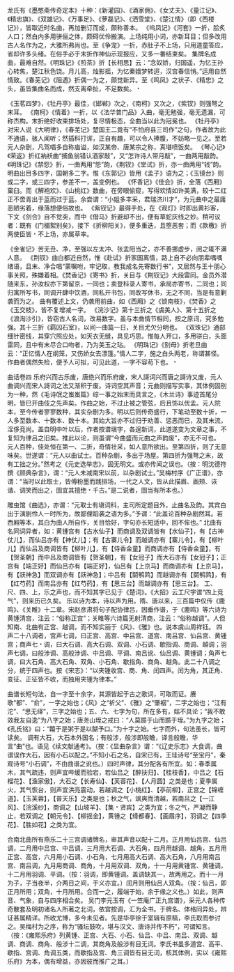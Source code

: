 <!-- { "loadSidebar": true } -->
龙氏有《墨憨斋传奇定本》十种：《新灌园》、《酒家佣》、《女丈夫》、《量江记》、《精忠旗》、《双雄记》、《万事足》、《萝磊记》、《洒雪堂》、《楚江情》（即《西楼记》），皆取近时名曲，再加删订而成，颇称善本。
《呜凤记》《河套》一折，脍炙人口；然白内多用骈俪之体，颇碍优伶搬演。上场纯用小词，亦新耳目；但多改用古人名作为之，大雅所弗尚也。至《争宠》一折，赤肚子不上场，只用道童答应，省却许多头绪。在俗手必于末折作神仙示现报应，又多一番结束矣。
集牌名成曲，最难自然。《明珠记》《煎茶》折【长相思】云：“念奴娇，归国遥，为忆王孙心转焦，楚江秋色饶。月儿高，烛影摇，为忆秦娥梦转迢，汉宫春信悄。”运用自然情致。《春芜记》《阻遇》折偶一为之，颇觉新异。至《鸣凤》之状子、《精忠》之头，虽皆集曲名而成，然支离牵扯，不足数矣。﹡


《玉茗四梦》，《牡丹亭》最佳，《邯郸》次之，《南柯》又次之，《紫钗》则强弩之末耳。
《南柯》《情着》一折，以《法华普门品》入曲，毫无勉强，毫无遗漏，可称杰构。末折绝好收束排场处，复尽情极态，全曲当以此为冠冕也。
《牡丹亭》对宋人说《大明律》，《春芜记》楚国王二竟有“不怕府县三司作”之句，作者故为此不通语，骇人闻听；然插科打诨，正自有趣，可以令人捧腹，不妨略一见之。至若元人杂剧，凡驾唱多自称庙谥，如汉某帝、唐某宗之称，真堪喷饭矣。
《琴心记》《荣返》折红衲袄曲“捕鱼翁错认酒家敲”，又“怎许诗人带月敲”，一曲两用敲韵。《明珠记》《禁怨》折，一曲两用“怨”韵，《荆钗》《堂试》折，亦一曲两用“钱”韵。
明曲出目多四字，国朝多二字。惟《东郭记》皆用《孟子》语为之；《玉镜台》则或二字，或三四字，参差不一，盖变例也。
《怀香记》《佳会》折，全落《西厢》窠臼。而《解袍欢》、《山桃红》数曲，在旁眼偷窥，写得欢情如许美满，较十二红正不啻青出于蓝而过于蓝。余尝谓：“小姐多丰采，君瑞济川才”，为元曲中之最庸恶陋劣着，缘落想便俗故也。
《紫钗记》最得手处，在《观灯》时即出黄衫客，下文《剑合》自不觉突，而中《借马》折避却不出，便有草蛇灰线之妙。稍可议者：既有《门楣絮别矣》，接下《折柳阳关》，便多重迭，且堕恶套；而《款檄》折两使臣皆﹡不上场，亦属草率。


《金雀记》苦无丑、净，至强以左太冲、张孟阳当之，亦不善挪虚步，阅之辄不满人意。
《荆钗》曲白都近自然，惟《赴试》折家国离情，路上自不必向朋辈喁喁绪语，且末、净合唱“蒙嘱咐，牢记取，教我成名先寄数行书”，又居然与王十朋心事关照，殊嫌着相。《焚香记》《寄书》折，关目与《荆钗记》大段雷同。金员外潜随来东，孙汝权亦下第留京，一同也；卖登科录人寄书，承局亦寄书，二同也；同归寓所写书，同调开肆中饮酒，同私开书包，同改写休书，无之不同，当是有意剿袭而为之。
曲有覆述上文，仍袭用前曲，如《西厢》之《锁南枝》，《焚香》之《玉交枝》，皆不复增减一字。
《浣沙记》第十三折之《虞美人》、第十五折之《浪淘沙引》，皆窃古人名词，改易数字。虽与本曲情节相同，按之原词，究多勉强。其十三折《羁囚石室》，以间一曲篇一日，关目尤欠分明也。
《双珠记》通部细针密线，其穿穴照应处，如天衣无缝，具见巧思。惟每人开口，多用骈白，头面雷同，且中有末尽合口吻者，乃为美玉之玷。
《明珠记》《别母》折老旦曲云：“正忆情人在纲笼，又伤娇女去漂篷。”情人二字，施之白头两老，称谓甚怪。作曲者偶然失检，便予人可拟，可见此道，一字不容苟下也。﹡



曲话卷四
乐府兴而古乐废，唐绝兴而乐府废，宋人謌词兴而唐之謌诗又废，元人曲调兴而宋人謌词之法又渐积于废。诗词空其声音；元曲则描写实事，其体例固别为一种，然《毛诗氓之蚩蚩篇》综一事之始末而具言之，《木兰诗》事迹首尾分明，皆巳开曲伎之先声矣。作曲之始，不过止被之管弦，后且饰以优孟。元人院本，至今传者寥寥数种，其实杂剧为多。明以后则传奇盛行，下笔动至数十折，一人多至数本、十数本、数十本。其始大旨亦不过归于劝善、惩恶而巳，及其末流，淫侈竞尚。盖自明中叶以后，作者按谱塡字，各逞新词，此道遂变为文章之事，不复知为律吕之旧矣。推此以论，则虽谓“今曲盛而元曲之声韵废”，亦无不可也。
元人百种，佳处恒在第一、二折，奇情壮采，如人意所欲出。至第四折，则了无意味矣。世遂谓：“元人以曲试士。百种杂剧，多出于场屋。第四折为强弩之末，故有工拙之分。”然考之《元史选举志》，固无明文。或亦传闻之误也。（按：明沈德符撰《顾典杂言》，谓：“元人未减南宋以前，以杂剧试士。”吴梅村序《广正谱》，亦谓：“当时以此取士，皆傅粉墨而践排场，一代之人文，皆从此描眉、画颊、诙谐、调笑而出之，固宜其擅绝﹡千古。”是二说者，固当有所本也。）


雕虫馆《曲选》，亦谓：“元取士有塡词科，主司所定题目外，止曲名及韵。其宾白出于演剧伶人一时所为，故鄙俚蹈袭之语为多。”予谓：“此盖论百种杂剧然耳。若西厢等本，其白为曲人所自作，关目恰好，字句亦长短适中，回不侔也。”
北曲有名同词异者，如：黄锺宫有【古水仙子】而商调及双调皆有【水仙子】，有【古神仗儿】，而仙吕亦有【神仗儿】；有【古寨儿令】而越调亦有【寨儿令】，有【柳叶儿】而仙吕及商调皆有【柳叶儿】，有【侍香金童】而商调亦有【侍香金童】，有【贺圣朝】而中吕及商调皆有【贺圣朝】，有【女冠子】而大石亦有【女冠子】；正宫有【端正好】而仙吕亦有【端正好】，仙吕有【上京马】而商调亦有【上京马】，有【祆神急】而双调亦有【祆神急】；中吕有【鬬鹌鹑】而越调亦有【鬬鹌鹑】，有【红芍药】而南吕亦有【红芍药】，有【思三台】而越调亦有【思三台】。
工、尺、四、上，乐之声也，而不知其字已见于《楚词》。《大招》云工尺字谱“四上竞气”，则来历已久矣。
乐以诗为本，诗以声为用。隋、唐以来，三百篇中仅传《鹿鸣》、《关睢》十二章。宋赵彦肃将句子配协律吕，因垂作谱，于《鹿鸣》等六诗为黄锺清宫，注云：“俗称正宫”；关睢等六诗篇无射清商，注云：“俗称越调”。人但知南、北曲有正宫、越调，而不知实丽于《风》、《雅》也。说本虞山周祥钰。
四声二十八调者，宫声七调，曰正宫、高宫、中吕宫、道宫、南吕宫、仙吕宫、黄锺宫；商声七﹡调，曰大石调、高大石调、双调、小石调、歇指调、商调、越调；羽声七调，曰般涉调、高般涉调、中吕调、平调、南吕讹、仙吕调、黄锺调；角声七调，曰大石角、高大石角、双角、小石角、歇指角、商角、越角。此二十八调之分，统于四声也。按《宋志》：“以夹锺收宫、商、角、闰四声。闰为角，其正角、变征、正征皆不收，而独用夹锺为律本。”


曲谱长短句法，自一字至十余字，其源皆起于古之歌词，可取而证。赓歌“都”、“俞”，一字之始也；《风》之“祈父”、《雅》之“肇裀”，二字之始也；“江有沱”、“思无绎”，三字之始也；五、六、七字为句，所在多有，姑不具论；“我不敢效我友自逸”为八字之始；唐尧山垤之戒曰：“人莫踬于山而踬于垤。”为九字之始；《孔氏铭》曰：“饘于是粥于是以餬予口。”为十字之始。七字而外，句法虽长，皆可读矣。
调有大石，大石本外国名；有般涉，般涉即般瞻，译言般瞻，华言“曲”也。语见《续文献通考》。（按：《显曲杂言》谓：“《辽史乐志》大食调，曲谱误作大石，因有小石以配之。”不知小石之名，自宋已有，王珪诗号“至宝丹”，秦观诗号“小石调”，不由曲谱之讹也。）四时声律，其分配各有所宜。如：春季属木，其气疏违，则声宜哔缓而验宕，若仙吕之【醉扶归】、【桂枝香】，中吕之【石榴花】、【渔家傲】，大石之【长寿仙】、【芙蓉花】、【人月圆】之类是也；夏季属火，其气恢台，则声宜洪亮震动，若越调之【小桃红】、【亭前柳】，正宫之【锦缠道】、【玉芙蓉】，【普天乐】之类是也；秋之气，飒爽而清越，若南吕之【一江风】、【浣溪纱】，商调之【山坡羊】、【集﹡贤宾】之类为宜；冬之气，严凝而静止，若双调之【朝元令】、【柳摇金】，黄锺之【绛都春】、【画眉序】，羽调之【四季花】、【胜如花】之类为宜。


合南北曲所有燕乐二十三宫调诸牌名，审其声音以配十二月。正月用仙吕宫、仙吕调，二月用中吕宫、中吕调，三月用大石调、大石角，四月用越调、越角，五月用正宫、高宫，六月用小石调、小石角，七月用高大石调、高大石角，八月用南吕宫、南吕调，九月用商调、商角，十月用双调、双角，十一月用黄锺宫、黄锺调，十二月用羽调、平调。（按：羽调，即黄锺调。盖调缺其一，故两用之。而十一月为子，子当夜半，介两日之间，于义亦宜。）闰月则用仙吕人双角。（按：仙吕，即正月所用；双角，十月所用。合而一之，履端于始，余于缘之义也。）如此，则声音、气象，自与四序相合矣。
吴门李元玉有《一笠庵广正九宫谱》，采元人各种传奇散套及明初诸名人所著之北词，依宫按调，汇为全书。于牌名、体格同异处，辨证甚属精详。所收尤博，多今未见者。先是华亭徐于室辑有原稿，李氏取而参讨之。吴梅村为之序，称为“骚坛鼓吹，堪与汉文、唐诗并传不朽”，可谓知言。（按：《雍熙乐府》列黄锺、正宫、大石、小石、仙吕、中吕、南吕、双调、越调、商调、商角、般涉十二调，其商角及般涉有目无词。李氏书虽多道宫、高平、歇指、宫调、角调五类，而歇指及宫、角三调皆有目无词，核其体例，实以《雍熙乐府》为本，偶有增益，亦因彼而推广之耳。）
